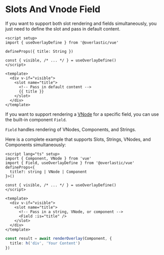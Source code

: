 # Slots And Vnode Field

If you want to support both slot rendering and fields simultaneously, you just need to define the slot and pass in default content.

```vue
<script setup>
import { useOverlayDefine } from '@overlastic/vue'

defineProps({ title: String })

const { visible, /* ... */ } = useOverlayDefine()
</script>

<template>
  <div v-if="visible">
    <slot name="title">
      <!-- Pass in default content -->
      {{ title }}
    </slot>
  </div>
</template>
```

If you want to support rendering a [VNode](https://v3.vuejs.org/guide/migration/vnode.html) for a specific field, you can use the built-in component `Field`.

`Field` handles rendering of VNodes, Components, and Strings.

Here is a complete example that supports Slots, Strings, VNodes, and Components simultaneously:

```vue
<script lang="ts" setup>
import { Component, VNode } from 'vue'
import { Field, useOverlayDefine } from '@overlastic/vue'
defineProps<{
  title?: string | VNode | Component
}>()

const { visible, /* ... */ } = useOverlayDefine()
</script>

<template>
  <div v-if="visible">
    <slot name="title">
      <!-- Pass in a string, VNode, or component -->
      <Field :is="title" />
    </slot>
  </div>
</template>
```

```ts
const result = await renderOverlay(Component, {
  title: h('div', 'Your Content')
})
```
